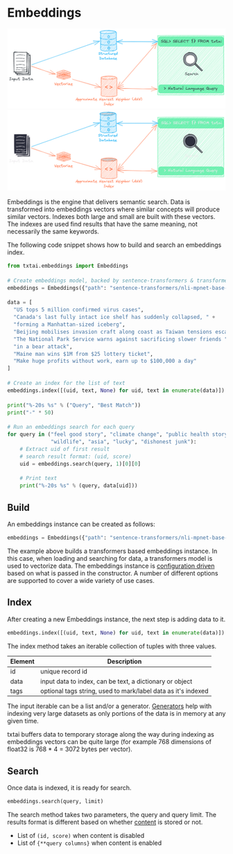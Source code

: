 # Embeddings

![embeddings](../images/embeddings.png#only-light)
![embeddings](../images/embeddings-dark.png#only-dark)

Embeddings is the engine that delivers semantic search. Data is transformed into embeddings vectors where similar concepts will produce similar vectors. Indexes both large and small are built with these vectors. The indexes are used find results that have the same meaning, not necessarily the same keywords.

The following code snippet shows how to build and search an embeddings index.

```python
from txtai.embeddings import Embeddings

# Create embeddings model, backed by sentence-transformers & transformers
embeddings = Embeddings({"path": "sentence-transformers/nli-mpnet-base-v2"})

data = [
  "US tops 5 million confirmed virus cases",
  "Canada's last fully intact ice shelf has suddenly collapsed, " +
  "forming a Manhattan-sized iceberg",
  "Beijing mobilises invasion craft along coast as Taiwan tensions escalate",
  "The National Park Service warns against sacrificing slower friends " +
  "in a bear attack",
  "Maine man wins $1M from $25 lottery ticket",
  "Make huge profits without work, earn up to $100,000 a day"
]

# Create an index for the list of text
embeddings.index([(uid, text, None) for uid, text in enumerate(data)])

print("%-20s %s" % ("Query", "Best Match"))
print("-" * 50)

# Run an embeddings search for each query
for query in ("feel good story", "climate change", "public health story", "war",
              "wildlife", "asia", "lucky", "dishonest junk"):
    # Extract uid of first result
    # search result format: (uid, score)
    uid = embeddings.search(query, 1)[0][0]

    # Print text
    print("%-20s %s" % (query, data[uid]))
```

## Build

An embeddings instance can be created as follows:

```python
embeddings = Embeddings({"path": "sentence-transformers/nli-mpnet-base-v2"})
```

The example above builds a transformers based embeddings instance. In this case, when loading and searching for data, a transformers model is used to vectorize data. The embeddings instance is [configuration driven](../configuration) based on what is passed in the constructor. A number of different options are supported to cover a wide variety of use cases.

## Index

After creating a new Embeddings instance, the next step is adding data to it. 

```python
embeddings.index([(uid, text, None) for uid, text in enumerate(data)])
```

The index method takes an iterable collection of tuples with three values. 

| Element     | Description                                                   |
| ----------- | ------------------------------------------------------------- |
| id          | unique record id                                              |
| data        | input data to index, can be text, a dictionary or object      |
| tags        | optional tags string, used to mark/label data as it's indexed |

The input iterable can be a list and/or a generator. [Generators](https://wiki.python.org/moin/Generators) help with indexing very large datasets as only portions of the data is in memory at any given time.

txtai buffers data to temporary storage along the way during indexing as embeddings vectors can be quite large (for example 768 dimensions of float32 is 768 * 4 = 3072 bytes per vector).

## Search

Once data is indexed, it is ready for search.

```python
embeddings.search(query, limit)
```

The search method takes two parameters, the query and query limit. The results format is different based on whether [content](../configuration/#content) is stored or not.

- List of `(id, score)` when content is disabled
- List of `{**query columns}` when content is enabled
